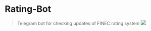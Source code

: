 # Rating-Bot
> Telegram bot for checking updates of FINEC rating system 
![](https://cdn1.savepice.ru/uploads/2020/2/14/c93f69ad78701e9e443145c076d601aa-full.png)
